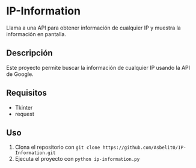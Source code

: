 # IP-Information
Llama a una API para obtener información de cualquier IP y muestra la información en pantalla.

## Descripción
Este proyecto permite buscar la información de cualquier IP usando la API de Google.

## Requisitos
* Tkinter
* request

## Uso
1. Clona el repositorio con `git clone https://github.com/Asbelit0/IP-Information.git`
2. Ejecuta el proyecto con `python ip-information.py`